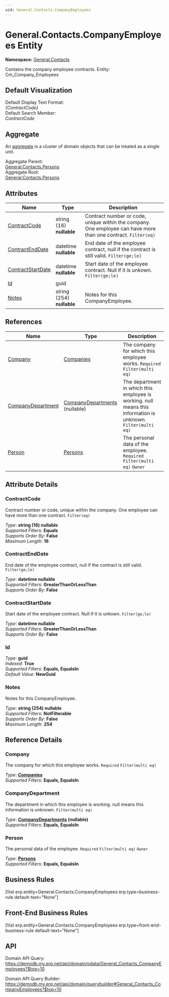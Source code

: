 ```yaml
---
uid: General.Contacts.CompanyEmployees
---
```

# General.Contacts.CompanyEmployees Entity

**Namespace:** [General.Contacts](General.Contacts.md)  

Contains the company employee contracts. Entity: Cm_Company_Employees

## Default Visualization
Default Display Text Format:  
_{ContractCode}_  
Default Search Member:  
_ContractCode_  

## Aggregate
An [aggregate](https://docs.erp.net/tech/advanced/concepts/aggregates.html) is a cluster of domain objects that can be treated as a single unit.  

Aggregate Parent:  
[General.Contacts.Persons](General.Contacts.Persons.md)  
Aggregate Root:  
[General.Contacts.Persons](General.Contacts.Persons.md)  

## Attributes

| Name | Type | Description |
| ---- | ---- | --- |
| [ContractCode](General.Contacts.CompanyEmployees.md#contractcode) | string (16) __nullable__ | Contract number or code, unique within the company. One employee can have more than one contract. `Filter(eq)` 
| [ContractEndDate](General.Contacts.CompanyEmployees.md#contractenddate) | datetime __nullable__ | End date of the employee contract, null if the contract is still valid. `Filter(ge;le)` 
| [ContractStartDate](General.Contacts.CompanyEmployees.md#contractstartdate) | datetime __nullable__ | Start date of the employee contract. Null if it is unkown. `Filter(ge;le)` 
| [Id](General.Contacts.CompanyEmployees.md#id) | guid |  
| [Notes](General.Contacts.CompanyEmployees.md#notes) | string (254) __nullable__ | Notes for this CompanyEmployee. 

## References

| Name | Type | Description |
| ---- | ---- | --- |
| [Company](General.Contacts.CompanyEmployees.md#company) | [Companies](General.Contacts.Companies.md) | The company for which this employee works. `Required` `Filter(multi eq)` |
| [CompanyDepartment](General.Contacts.CompanyEmployees.md#companydepartment) | [CompanyDepartments](General.Contacts.CompanyDepartments.md) (nullable) | The department in which this employee is working. null means this information is unknown. `Filter(multi eq)` |
| [Person](General.Contacts.CompanyEmployees.md#person) | [Persons](General.Contacts.Persons.md) | The personal data of the employee. `Required` `Filter(multi eq)` `Owner` |


## Attribute Details

### ContractCode

Contract number or code, unique within the company. One employee can have more than one contract. `Filter(eq)`

_Type_: **string (16) __nullable__**  
_Supported Filters_: **Equals**  
_Supports Order By_: **False**  
_Maximum Length_: **16**  

### ContractEndDate

End date of the employee contract, null if the contract is still valid. `Filter(ge;le)`

_Type_: **datetime __nullable__**  
_Supported Filters_: **GreaterThanOrLessThan**  
_Supports Order By_: **False**  

### ContractStartDate

Start date of the employee contract. Null if it is unkown. `Filter(ge;le)`

_Type_: **datetime __nullable__**  
_Supported Filters_: **GreaterThanOrLessThan**  
_Supports Order By_: **False**  

### Id

_Type_: **guid**  
_Indexed_: **True**  
_Supported Filters_: **Equals, EqualsIn**  
_Default Value_: **NewGuid**  

### Notes

Notes for this CompanyEmployee.

_Type_: **string (254) __nullable__**  
_Supported Filters_: **NotFilterable**  
_Supports Order By_: **False**  
_Maximum Length_: **254**  


## Reference Details

### Company

The company for which this employee works. `Required` `Filter(multi eq)`

_Type_: **[Companies](General.Contacts.Companies.md)**  
_Supported Filters_: **Equals, EqualsIn**  

### CompanyDepartment

The department in which this employee is working. null means this information is unknown. `Filter(multi eq)`

_Type_: **[CompanyDepartments](General.Contacts.CompanyDepartments.md) (nullable)**  
_Supported Filters_: **Equals, EqualsIn**  

### Person

The personal data of the employee. `Required` `Filter(multi eq)` `Owner`

_Type_: **[Persons](General.Contacts.Persons.md)**  
_Supported Filters_: **Equals, EqualsIn**  



## Business Rules

[!list erp.entity=General.Contacts.CompanyEmployees erp.type=business-rule default-text="None"]

## Front-End Business Rules

[!list erp.entity=General.Contacts.CompanyEmployees erp.type=front-end-business-rule default-text="None"]

## API

Domain API Query:
<https://demodb.my.erp.net/api/domain/odata/General_Contacts_CompanyEmployees?$top=10>

Domain API Query Builder:
<https://demodb.my.erp.net/api/domain/querybuilder#General_Contacts_CompanyEmployees?$top=10>

